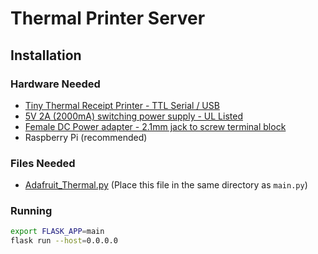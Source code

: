 # Thermal Printer Server
## Installation
### Hardware Needed
* [Tiny Thermal Receipt Printer - TTL Serial / USB](https://www.adafruit.com/product/2751)
* [5V 2A (2000mA) switching power supply - UL Listed](https://www.adafruit.com/product/276)
* [Female DC Power adapter - 2.1mm jack to screw terminal block](https://www.adafruit.com/product/368)
* Raspberry Pi (recommended)

### Files Needed
* [Adafruit_Thermal.py](https://github.com/adafruit/Python-Thermal-Printer/blob/master/Adafruit_Thermal.py) (Place this file in the same directory as `main.py`)

### Running
```bash
export FLASK_APP=main
flask run --host=0.0.0.0
```